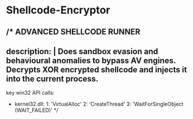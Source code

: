 # Shellcode-Encryptor

/*	ADVANCED SHELLCODE RUNNER
-------------------------------------------
description: |
	Does sandbox evasion and behavioural anomalies to bypass AV engines. 
	Decrypts XOR encrypted shellcode and injects it into the current process.
  --------------------------------------------------------------------------
key win32 API calls:
  - kernel32.dll:
    1: 'VirtualAlloc'
    2: 'CreateThread'
    3: 'WaitForSingleObject (WAIT_FAILED)'
*/
